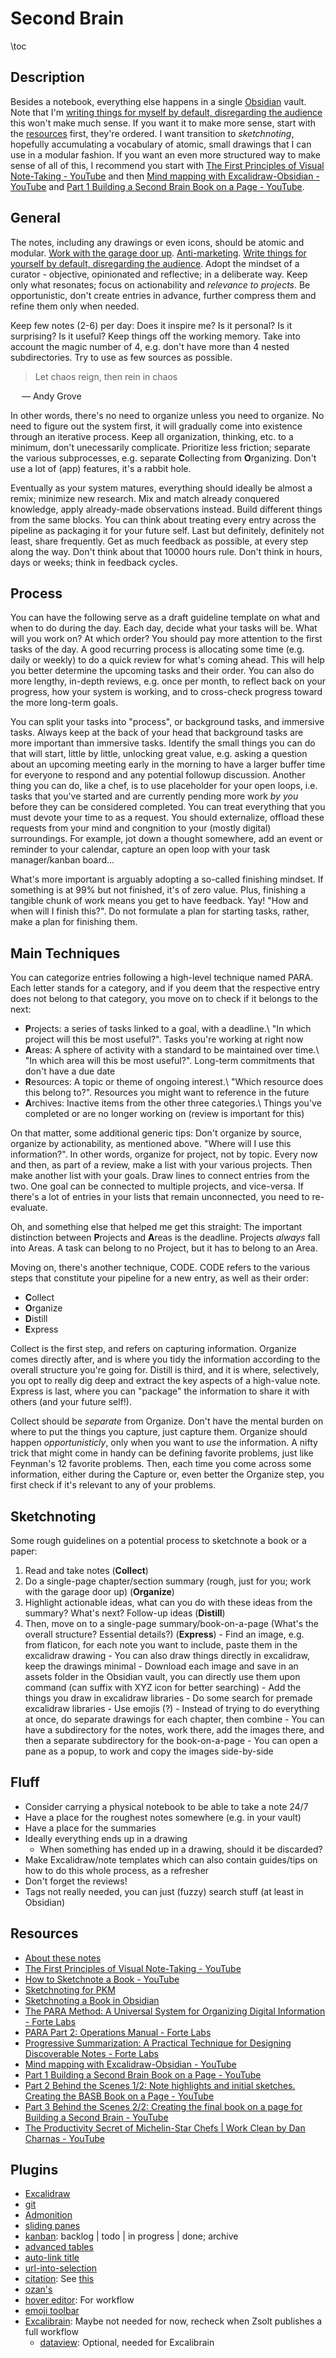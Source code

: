 # Second Brain

\toc

## Description

Besides a notebook, everything else happens in a single [Obsidian](https://obsidian.md/) vault. Note that I'm [writing things for myself by default, disregarding the audience](https://notes.andymatuschak.org/z8AfCaQJdp852orumhXPxHb3r278FHA9xZN8J) this won't make much sense. If you want it to make more sense, start with the [resources](#resources) first, they're ordered. I want transition to *sketchnoting*, hopefully accumulating a vocabulary of atomic, small drawings that I can use in a modular fashion. If you want an even more structured way to make sense of all of this, I recommend you start with [The First Principles of Visual Note-Taking - YouTube](https://www.youtube.com/watch?v=fJMP6fg_eIQ) and then [Mind mapping with Excalidraw-Obsidian - YouTube](https://www.youtube.com/watch?v=pWcHBmJLvLc) and [Part 1 Building a Second Brain Book on a Page - YouTube](https://www.youtube.com/watch?v=3i4CiImIYYA).

## General

The notes, including any drawings or even icons, should be atomic and modular.
[Work with the garage door up](https://notes.andymatuschak.org/z21cgR9K3UcQ5a7yPsj2RUim3oM2TzdBByZu).
[Anti-marketing](https://notes.andymatuschak.org/z4bK6LaSBRetDzuYkeCs3A8mJ8DufTbK4o6FS).
[Write things for yourself by default, disregarding the audience](https://notes.andymatuschak.org/z8AfCaQJdp852orumhXPxHb3r278FHA9xZN8J).
Adopt the mindset of a curator - objective, opinionated and reflective; in a deliberate way.
Keep only what resonates; focus on actionability and *relevance to projects*.
Be opportunistic, don't create entries in advance, further compress them and refine them only when needed.

Keep few notes (2-6) per day: Does it inspire me? Is it personal? Is it surprising? Is it useful?
Keep things off the working memory.
Take into account the magic number of 4, e.g. don't have more than 4 nested subdirectories.
Try to use as few sources as possible.

> Let chaos reign, then rein in chaos

&emsp; — Andy Grove

In other words, there's no need to organize unless you need to organize.
No need to figure out the system first, it will gradually come into existence through an iterative process.
Keep all organization, thinking, etc. to a minimum, don't unecessarily complicate.
Prioritize less friction; separate the various subprocesses, e.g. separate **C**ollecting from **O**rganizing.
Don't use a lot of (app) features, it's a rabbit hole.

Eventually as your system matures, everything should ideally be almost a remix; minimize new research.
Mix and match already conquered knowledge, apply already-made observations instead.
Build different things from the same blocks.
You can think about treating every entry across the pipeline as packaging it for your future self.
Last but definitely, definitely not least, share frequently.
Get as much feedback as possible, at every step along the way.
Don't think about that 10000 hours rule.
Don't think in hours, days or weeks; think in feedback cycles.

## Process

You can have the following serve as a draft guideline template on what and when to do during the day.
Each day, decide what your tasks will be.
What will you work on?
At which order?
You should pay more attention to the first tasks of the day.
A good recurring process is allocating some time (e.g. daily or weekly) to do a quick review for what's coming ahead.
This will help you better determine the upcoming tasks and their order.
You can also do more lengthy, in-depth reviews, e.g. once per month, to reflect back on your progress, how your system is working, and to cross-check progress toward the more long-term goals.

You can split your tasks into "process", or background tasks, and immersive tasks.
Always keep at the back of your head that background tasks are more important than immersive tasks.
Identify the small things you can do that will start, little by little, unlocking great value, e.g. asking a question about an upcoming meeting early in the morning to have a larger buffer time for everyone to respond and any potential followup discussion.
Another thing you can do, like a chef, is to use placeholder for your open loops, i.e. tasks that you've started and are currently pending more work *by you* before they can be considered completed.
You can treat everything that you must devote your time to as a request.
You should externalize, offload these requests from your mind and congnition to your (mostly digital) surroundings.
For example, jot down a thought somewhere, add an event or reminder to your calendar, capture an open loop with your task manager/kanban board...

What's more important is arguably adopting a so-called finishing mindset.
If something is at 99% but not finished, it's of zero value.
Plus, finishing a tangible chunk of work means you get to have feedback. Yay!
"How and when will I finish this?".
Do not formulate a plan for starting tasks, rather, make a plan for finishing them.

## Main Techniques

You can categorize entries following a high-level technique named PARA.
Each letter stands for a category, and if you deem that the respective entry does not belong to that category, you move on to check if it belongs to the next:

- **P**rojects: a series of tasks linked to a goal, with a deadline.\\
  "In which project will this be most useful?". Tasks you're working at right now
- **A**reas: A sphere of activity with a standard to be maintained over time.\\
  "In which area will this be most useful?". Long-term commitments that don't have a due date
- **R**esources: A topic or theme of ongoing interest.\\
  "Which resource does this belong to?". Resources you might want to reference in the future
- **A**rchives: Inactive items from the other three categories.\\
  Things you've completed or are no longer working on (review is important for this)

On that matter, some additional generic tips:
Don't organize by source, organize by actionability, as mentioned above.
"Where will I use this information?".
In other words, organize for project, not by topic.
Every now and then, as part of a review, make a list with your various projects.
Then make another list with your goals.
Draw lines to connect entries from the two.
One goal can be connected to multiple projects, and vice-versa.
If there's a lot of entries in your lists that remain unconnected, you need to re-evaluate.

Oh, and something else that helped me get this straight:
The important distinction between **P**rojects and **A**reas is the deadline.
Projects *always* fall into Areas.
A task can belong to no Project, but it has to belong to an Area.

Moving on, there's another technique, CODE.
CODE refers to the various steps that constitute your pipeline for a new entry, as well as their order:

- **C**ollect
- **O**rganize
- **D**istill
- **E**xpress

Collect is the first step, and refers on capturing information.
Organize comes directly after, and is where you tidy the information according to the overall structure you're going for.
Distill is third, and it is where, selectively, you opt to really dig deep and extract the key aspects of a high-value note.
Express is last, where you can "package" the information to share it with others (and your future self!).

Collect should be *separate* from Organize. Don't have the mental burden on where to put the things you capture, just capture them.
Organize should happen *opportunisticly*, only when you want to *use* the information.
A nifty trick that might come in handy can be defining favorite problems, just like Feynman's 12 favorite problems.
Then, each time you come across some information, either during the Capture or, even better the Organize step, you first check if it's relevant to any of your problems.

## Sketchnoting

Some rough guidelines on a potential process to sketchnote a book or a paper:

  1. Read and take notes (**Collect**)
  2. Do a single-page chapter/section summary (rough, just for you; work with the garage door up) (**Organize**)
  3. Highlight actionable ideas, what can you do with these ideas from the summary? What's next? Follow-up ideas (**Distill**)
  4. Then, move on to a single-page summary/book-on-a-page (What's the overall structure? Essential details?) (**Express**)
    - Find an image, e.g. from flaticon, for each note you want to include, paste them in the excalidraw drawing
    - You can also draw things directly in excalidraw, keep the drawings minimal
    - Download each image and save in an assets folder in the Obsidian vault, you can directly use them upon command (can suffix with XYZ icon for better searching)
    - Add the things you draw in excalidraw libraries
    - Do some search for premade excalidraw libraries
    - Use emojis (?)
    - Instead of trying to do everything at once, do separate drawings for each chapter, then combine
    - You can have a subdirectory for the notes, work there, add the images there, and then a separate subdirectory for the book-on-a-page
    - You can open a pane as a popup, to work and copy the images side-by-side

## Fluff

- Consider carrying a physical notebook to be able to take a note 24/7
- Have a place for the roughest notes somewhere (e.g. in your vault)
- Have a place for the summaries
- Ideally everything ends up in a drawing
  - When something has ended up in a drawing, should it be discarded?
- Make Excalidraw/note templates which can also contain guides/tips on how to do this whole process, as a refresher
- Don't forget the reviews!
- Tags not really needed, you can just (fuzzy) search stuff (at least in Obsidian)

## Resources

- [About these notes](https://notes.andymatuschak.org/About_these_notes)
- [The First Principles of Visual Note-Taking - YouTube](https://www.youtube.com/watch?v=fJMP6fg_eIQ)
- [How to Sketchnote a Book - YouTube](https://www.youtube.com/watch?v=jfXE6VCBo3k)
- [Sketchnoting for PKM](https://www.zsolt.blog/2021/07/sketchnoting-for-pkm.html)
- [Sketchnoting a Book in Obsidian](https://www.zsolt.blog/2021/07/sketchnoting-book-in-obsidian.html)
- [The PARA Method: A Universal System for Organizing Digital Information - Forte Labs](https://fortelabs.co/blog/para/)
- [PARA Part 2: Operations Manual - Forte Labs](https://fortelabs.co/blog/p-a-r-a-ii-operations-manual/)
- [Progressive Summarization: A Practical Technique for Designing Discoverable Notes - Forte Labs](https://fortelabs.co/blog/progressive-summarization-a-practical-technique-for-designing-discoverable-notes/)
- [Mind mapping with Excalidraw-Obsidian - YouTube](https://www.youtube.com/watch?v=pWcHBmJLvLc)
- [Part 1 Building a Second Brain Book on a Page - YouTube](https://www.youtube.com/watch?v=3i4CiImIYYA)
- [Part 2 Behind the Scenes 1/2: Note highlights and initial sketches. Creating the BASB Book on a Page - YouTube](https://www.youtube.com/watch?v=KTsw020KFf0)
- [Part 3 Behind the Scenes 2/2: Creating the final book on a page for Building a Second Brain - YouTube](https://www.youtube.com/watch?v=Mo-o4c2pzYE)
- [The Productivity Secret of Michelin-Star Chefs | Work Clean by Dan Charnas - YouTube](https://www.youtube.com/watch?v=Wbznh-bPoEg)

## Plugins

- [Excalidraw](https://github.com/zsviczian/obsidian-excalidraw-plugin)
- [git](https://github.com/denolehov/obsidian-git)
- [Admonition](https://github.com/valentine195/obsidian-admonition)
- [sliding panes](https://github.com/deathau/sliding-panes-obsidian)
- [kanban](https://github.com/mgmeyers/obsidian-kanban): backlog | todo | in progress | done; archive
- [advanced tables](https://github.com/tgrosinger/advanced-tables-obsidian)
- [auto-link title](https://github.com/zolrath/obsidian-auto-link-title)
- [url-into-selection](https://github.com/denolehov/obsidian-url-into-selection)
- [citation](https://github.com/hans/obsidian-citation-plugin): See [this](https://www.youtube.com/watch?v=D9ivU_IKO6M)
- [ozan's](https://github.com/ozntel/oz-image-in-editor-obsidian)
- [hover editor](https://github.com/nothingislost/obsidian-hover-editor): For workflow
- [emoji toolbar](https://github.com/oliveryh/obsidian-emoji-toolbar)
- [Excalibrain](https://github.com/zsviczian/excalibrain): Maybe not needed for now, recheck when Zsolt publishes a full workflow
  - [dataview](https://github.com/blacksmithgu/obsidian-dataview): Optional, needed for Excalibrain
